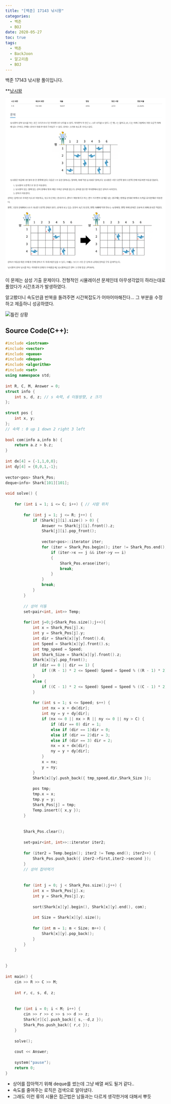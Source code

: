 ```yaml
---
title: "[백준] 17143 낚시왕"
categories: 
  - 백준
  - BOJ
date: 2020-05-27
toc: true
tags: 
  - 백준
  - BackJoon
  - 알고리즘
  - BOJ
---
```


백준 17143 낚시왕 풀이입니다.<br/>

**[낚시왕](https://www.acmicpc.net/problem/17143)

![문제설명](/assets/images/백준/BOJ_17143-1.png)
![문제설명](/assets/images/백준/BOJ_17143-2.png)

이 문제는 삼성 기출 문제이다. 전형적인 시뮬레이션 문제인데 아무생각없이 하라는대로 풀었다가 시간초과가 발생하였다. 

알고봤더니 속도만큼 반복을 돌려주면 시간복잡도가 어마어마해진다... 그 부분을 수정하고 제출하니 성공하였다. 


![틀린 상황](https://user-images.githubusercontent.com/37646197/83205187-e05c7000-a188-11ea-8d5e-e7c7a0d7ecdd.png)



Source Code(C++): 
------

```cpp
#include <iostream>
#include <vector>
#include <queue>
#include <deque>
#include <algorithm>
#include <set>
using namespace std;

int R, C, M, Answer = 0;
struct info {
	int s, d, z; // s 속력, d 이동방향, z 크기
};

struct pos {
	int x, y;
};
// 속력 : 0 up 1 down 2 right 3 left

bool com(info a,info b) {
	return a.z > b.z;
}

int dx[4] = {-1,1,0,0};
int dy[4] = {0,0,1,-1};

vector<pos> Shark_Pos;
deque<info> Shark[101][101];

void solve() {

	for (int i = 1; i <= C; i++) { // 사람 위치

		for (int j = 1; j <= R; j++) {
			if (Shark[j][i].size() > 0) {
				Answer += Shark[j][i].front().z;
				Shark[j][i].pop_front();

				vector<pos>::iterator iter;
				for (iter = Shark_Pos.begin(); iter != Shark_Pos.end(); iter++) {
					if (iter->x == j && iter->y == i)
					{
						Shark_Pos.erase(iter);
						break;
					}
				}
				break;
			}
		}

		// 상어 이동
		set<pair<int, int>> Temp;

		for(int j=0;j<Shark_Pos.size();j++){
			int x = Shark_Pos[j].x;
			int y = Shark_Pos[j].y;
			int dir = Shark[x][y].front().d;
			int Speed = Shark[x][y].front().s;
			int tmp_speed = Speed;
			int Shark_Size = Shark[x][y].front().z;
			Shark[x][y].pop_front();
			if (dir == 0 || dir == 1) {
				if ((R - 1) * 2 <= Speed) Speed = Speed % ((R - 1) * 2);
			}
			else {
				if ((C - 1) * 2 <= Speed) Speed = Speed % ((C - 1) * 2);
			}

			for (int s = 1; s <= Speed; s++) {
				int nx = x + dx[dir];
				int ny = y + dy[dir];
				if (nx <= 0 || nx > R || ny <= 0 || ny > C) {
					if (dir == 0) dir = 1;
					else if (dir == 1)dir = 0;
					else if (dir == 2)dir = 3;
					else if (dir == 3) dir = 2;
					nx = x + dx[dir];
					ny = y + dy[dir];
				}
				x = nx;
				y = ny;
			}
			Shark[x][y].push_back({ tmp_speed,dir,Shark_Size });
			
			pos tmp;
			tmp.x = x;
			tmp.y = y;
			Shark_Pos[j] = tmp;
			Temp.insert({ x,y });
		}

		
		Shark_Pos.clear();

		set<pair<int, int>>::iterator iter2;

		for (iter2 = Temp.begin(); iter2 != Temp.end(); iter2++) {
			Shark_Pos.push_back({ iter2->first,iter2->second });
		}
		// 상어 잡아먹기


		for (int j = 0; j < Shark_Pos.size();j++) {
			int x = Shark_Pos[j].x;
			int y = Shark_Pos[j].y;

			sort(Shark[x][y].begin(), Shark[x][y].end(), com);

			int Size = Shark[x][y].size();

			for (int m = 1; m < Size; m++) {
				Shark[x][y].pop_back();
			}
		}
	}


}

int main() {
	cin >> R >> C >> M;

	int r, c, s, d, z;


	for (int i = 0; i < M; i++) {
		cin >> r >> c >> s >> d >> z;
		Shark[r][c].push_back({ s,--d,z });
		Shark_Pos.push_back({ r,c });
	}

	solve();

	cout << Answer;

	system("pause");
	return 0;
}

```

- 상어를 잡아먹기 위해 deque를 썼는데 그냥 배열 써도 될거 같다.. 
- 속도를 줄여주는 로직은 검색으로 알아냈다. 
- 그래도 이런 류의 시뮬은 접근법은 남들과는 다르게 생각한거에 대해서 뿌듯
